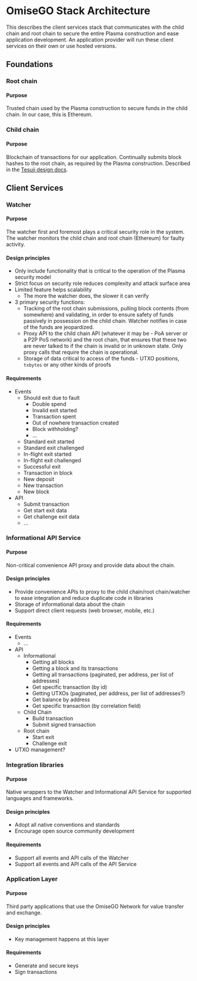 # OmiseGO Stack Architecture

This describes the client services stack that communicates with the child chain and root chain to secure the entire Plasma construction and ease application development. An application provider will run these client services on their own or use hosted versions.

## Foundations

### Root chain

#### Purpose

Trusted chain used by the Plasma construction to secure funds in the child chain. In our case, this is Ethereum.

### Child chain

#### Purpose

Blockchain of transactions for our application. Continually submits block hashes to the root chain, as required by the Plasma construction. Described in the [Tesuji design docs](tesuji_blockchain_design.md).

## Client Services

### Watcher

#### Purpose

The watcher first and foremost plays a critical security role in the system. The watcher monitors the child chain and root chain (Ethereum) for faulty activity.

#### Design principles

- Only include functionality that is critical to the operation of the Plasma security model
- Strict focus on security role reduces complexity and attack surface area
- Limited feature helps scalability
  - The more the watcher does, the slower it can verify
- 3 primary security functions:
  - Tracking of the root chain submissions, pulling block contents (from somewhere) and validating, in order to ensure safety of funds passively in possession on the child chain. Watcher notifies in case of the funds are jeopardized.
  - Proxy API to the child chain API (whatever it may be - PoA server or a P2P PoS network) and the root chain, that ensures that these two are never talked to if the chain is invalid or in unknown state. Only proxy calls that require the chain is operational.
  - Storage of data critical to access of the funds - UTXO positions, `txbytes` or any other kinds of proofs

#### Requirements

- Events
  - Should exit due to fault
    - Double spend
    - Invalid exit started
    - Transaction spent
    - Out of nowhere transaction created
    - Block withholding?
    - ...
  - Standard exit started
  - Standard exit challenged
  - In-flight exit started
  - In-flight exit challenged
  - Successful exit
  - Transaction in block
  - New deposit
  - New transaction
  - New block
- API
  - Submit transaction
  - Get start exit data
  - Get challenge exit data
  - ...

### Informational API Service

#### Purpose

Non-critical convenience API proxy and provide data about the chain.

#### Design principles

- Provide convenience APIs to proxy to the child chain/root chain/watcher to ease integration and reduce duplicate code in libraries
- Storage of informational data about the chain
- Support direct client requests (web browser, mobile, etc.)

#### Requirements

- Events
  - ...
- API
  - Informational
    - Getting all blocks
    - Getting a block and its transactions
    - Getting all transactions (paginated, per address, per list of addresses)
    - Get specific transaction (by id)
    - Getting UTXOs (paginated, per address, per list of addresses?)
    - Get balance by address
    - Get specific transaction (by correlation field)
  - Child Chain
    - Build transaction
    - Submit signed transaction
  - Root chain
    - Start exit
    - Challenge exit
- UTXO management?


### Integration libraries

#### Purpose

Native wrappers to the Watcher and Informational API Service for supported languages and frameworks.

#### Design principles

- Adopt all native conventions and standards
- Encourage open source community development

#### Requirements

- Support all events and API calls of the Watcher
- Support all events and API calls of the API Service


### Application Layer

#### Purpose

Third party applications that use the OmiseGO Network for value transfer and exchange.

#### Design principles

- Key management happens at this layer

#### Requirements

- Generate and secure keys
- Sign transactions

